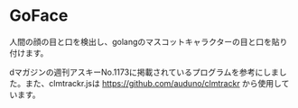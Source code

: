 # GoFace

人間の顔の目と口を検出し、golangのマスコットキャラクターの目と口を貼り付けます。

dマガジンの週刊アスキーNo.1173に掲載されているプログラムを参考にしました。また、clmtrackr.jsは https://github.com/auduno/clmtrackr から使用しています。